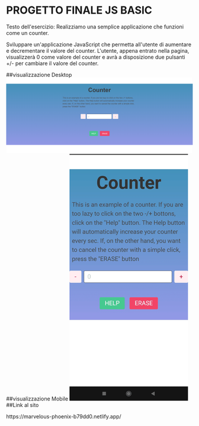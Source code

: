 # PROGETTO FINALE JS BASIC
Testo dell'esercizio:
Realizziamo una semplice applicazione che funzioni come un counter.

Sviluppare un'applicazione JavaScript che permetta all'utente di aumentare e decrementare il valore del counter.
L'utente, appena entrato nella pagina, visualizzerà 0 come valore del counter e avrà a disposizione due pulsanti +/- per cambiare il valore del counter.

##visualizzazione Desktop
<img 
src="assets\images\Counter.png"
/>
##visualizzazione Mobile
<img 
src="assets\images\Counter Mobile.png"
/>
##Link al sito
<link> https://marvelous-phoenix-b79dd0.netlify.app/ <!link>

